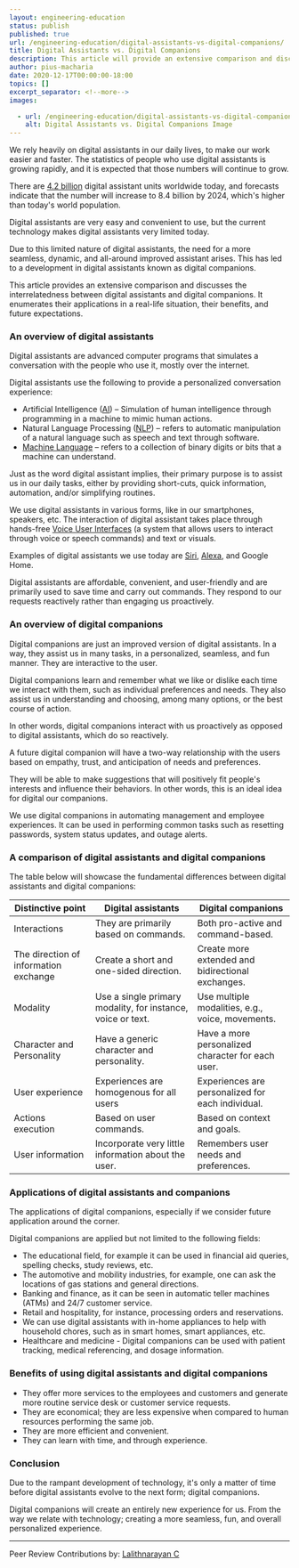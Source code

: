 ```yaml
---
layout: engineering-education
status: publish
published: true
url: /engineering-education/digital-assistants-vs-digital-companions/
title: Digital Assistants vs. Digital Companions
description: This article will provide an extensive comparison and discussion on the interrelatedness between digital assistants and digital companions. 
author: pius-macharia
date: 2020-12-17T00:00:00-18:00
topics: []
excerpt_separator: <!--more-->
images:

  - url: /engineering-education/digital-assistants-vs-digital-companions/hero.jpg
    alt: Digital Assistants vs. Digital Companions Image
---
```

We rely heavily on digital assistants in our daily lives, to make our work easier and faster. The statistics of people who use digital assistants is growing rapidly, and it is expected that those numbers will continue to grow.
<!--more-->
There are [4.2 billion](https://www.statista.com/statistics/973815/worldwide-digital-voice-assistant-in-use/#) digital assistant units worldwide today, and forecasts indicate that the number will increase to 8.4 billion by 2024, which's higher than today's world population.

Digital assistants are very easy and convenient to use, but the current technology makes digital assistants very limited today. 

Due to this limited nature of digital assistants, the need for a more seamless, dynamic, and all-around improved assistant arises. This has led to a development in digital assistants known as digital companions.

This article provides an extensive comparison and discusses the interrelatedness between digital assistants and digital companions. It enumerates their applications in a real-life situation, their benefits, and future expectations.


### An overview of digital assistants
Digital assistants are advanced computer programs that simulates a conversation with the people who use it, mostly over the internet. 

Digital assistants use the following to provide a personalized conversation experience:
- Artificial Intelligence ([AI](https://www.section.io/engineering-education/artificial-intelligence-future/)) – Simulation of human intelligence through programming in a machine to mimic human actions.
- Natural Language Processing ([NLP](https://machinelearningmastery.com/natural-language-processing/)) – refers to automatic manipulation of a natural language such as speech and text through software.
- [Machine Language](https://www.computerhope.com/jargon/m/machlang.htm) – refers to a collection of binary digits or bits that a machine can understand.

Just as the word digital assistant implies, their primary purpose is to assist us in our daily tasks, either by providing short-cuts, quick information, automation, and/or simplifying routines.

We use digital assistants in various forms, like in our smartphones, speakers, etc. The interaction of digital assistant takes place through hands-free [Voice User Interfaces](https://www.interaction-design.org/literature/topics/voice-user-interfaces) (a system that allows users to interact through voice or speech commands) and text or visuals. 

Examples of digital assistants we use today are [Siri](https://www.apple.com/siri/), [Alexa](https://www.cnet.com/news/what-is-alexa/), and Google Home.

Digital assistants are affordable, convenient, and user-friendly and are primarily used to save time and carry out commands. They respond to our requests reactively rather than engaging us proactively.

### An overview of digital companions
Digital companions are just an improved version of digital assistants. In a way, they assist us in many tasks, in a personalized, seamless, and fun manner. They are interactive to the user. 
 
Digital companions learn and remember what we like or dislike each time we interact with them, such as individual preferences and needs. They also assist us in understanding and choosing, among many options, or the best course of action. 
 
In other words, digital companions interact with us proactively as opposed to digital assistants, which do so reactively.
 
A future digital companion will have a two-way relationship with the users based on empathy, trust, and anticipation of needs and preferences. 
 
They will be able to make suggestions that will positively fit people's interests and influence their behaviors. In other words, this is an ideal idea for digital our companions.
 
We use digital companions in automating management and employee experiences. It can be used in performing common tasks such as resetting passwords, system status updates, and outage alerts.

### A comparison of digital assistants and digital companions
The table below will showcase the fundamental differences between digital assistants and digital companions:

| Distinctive point | Digital assistants | Digital companions |
| --- | --- | --- |
| Interactions | They are primarily based on commands. | Both pro-active and command-based. |
| The direction of information exchange | Create a short and one-sided direction. | Create more extended and bidirectional exchanges. |
| Modality | Use a single primary modality, for instance, voice or text. | Use multiple modalities, e.g., voice, movements. |
| Character and Personality | Have a generic character and personality. | Have a more personalized character for each user. |
| User experience | Experiences are homogenous for all users | Experiences are personalized for each individual. |
| Actions execution | Based on user commands. | Based on context and goals. |
| User information | Incorporate very little information about the user. | Remembers user needs and preferences. |

### Applications of digital assistants and companions
The applications of digital companions, especially if we consider future application around the corner. 

Digital companions are applied but not limited to the following fields:
- The educational field, for example it can be used in financial aid queries, spelling checks, study reviews, etc.
- The automotive and mobility industries, for example, one can ask the locations of gas stations and general directions.
- Banking and finance, as it can be seen in automatic teller machines (ATMs) and 24/7 customer service.
- Retail and hospitality, for instance, processing orders and reservations.
- We can use digital assistants with in-home appliances to help with household chores, such as in smart homes, smart appliances, etc.
- Healthcare and medicine - Digital companions can be used with patient tracking, medical referencing, and dosage information.

### Benefits of using digital assistants and digital companions
- They offer more services to the employees and customers and generate more routine service desk or customer service requests.
- They are economical; they are less expensive when compared to human resources performing the same job.
- They are more efficient and convenient.
- They can learn with time, and through experience.

### Conclusion
Due to the rampant development of technology, it's only a matter of time before digital assistants evolve to the next form; digital companions. 

Digital companions will create an entirely new experience for us. From the way we relate with technology; creating a more seamless, fun, and overall personalized experience.

---
Peer Review Contributions by: [Lalithnarayan C](/engineering-education/authors/lalithnarayan-c/)
